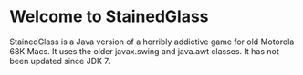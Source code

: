 # Welcome to StainedGlass
StainedGlass is a Java version of a horribly addictive game for old Motorola 68K Macs.
It uses the older javax.swing and java.awt classes. It has not been updated since JDK 7.
